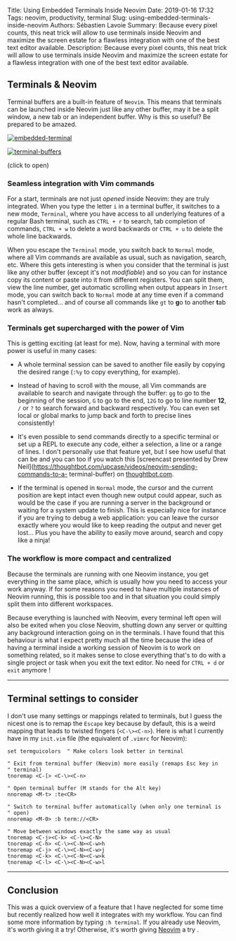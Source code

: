 Title: Using Embedded Terminals Inside Neovim
Date: 2019-01-16 17:32
Tags: neovim, productivity, terminal
Slug: using-embedded-terminals-inside-neovim
Authors: Sébastien Lavoie
Summary: Because every pixel counts, this neat trick will allow to use terminals inside Neovim and maximize the screen estate for a flawless integration with one of the best text editor available.
Description: Because every pixel counts, this neat trick will allow to use terminals inside Neovim and maximize the screen estate for a flawless integration with one of the best text editor available.


## Terminals & Neovim

Terminal buffers are a built-in feature of `Neovim`. This means that
terminals can be launched inside Neovim just like any other buffer, may
it be a split window, a new tab or an independent buffer. Why is this so
useful? Be prepared to be amazed.

<a href="{static}/images/posts/0006_using-embedded-terminals-inside-neovim/work_on_article.png"><img src="{static}/images/posts/0006_using-embedded-terminals-inside-neovim/work_on_article.png" alt="embedded-terminal" class="max-size-img-post"></a>

<a href="{static}/images/posts/0006_using-embedded-terminals-inside-neovim/terminal_buffers.png"><img src="{static}/images/posts/0006_using-embedded-terminals-inside-neovim/terminal_buffers.png" alt="terminal-buffers" class="max-size-img-post"></a>

(click to open)


### Seamless integration with Vim commands

For a start, terminals are not just _opened_ inside Neovim: they are
truly integrated. When you type the letter `i` in a terminal buffer,
it switches to a new mode, `Terminal`, where you have access to all
underlying features of a regular Bash terminal, such as `CTRL + r`
to search, tab completion of commands, `CTRL + w` to delete a word
backwards or `CTRL + u` to delete the whole line backwards.

When you escape the `Terminal` mode, you switch back to `Normal` mode,
where all Vim commands are available as usual, such as navigation,
search, etc. Where this gets interesting is when you consider that the
terminal is just like any other buffer (except it's not _modifiable_)
and so you can for instance copy its content or paste into it from
different registers. You can split them, view the line number, get
automatic scrolling when output appears in `Insert` mode, you can switch
back to `Normal` mode at any time even if a command hasn't completed...
and of course all commands like `gt` to **g**o to another **t**ab work
as always.

### Terminals get supercharged with the power of Vim

This is getting exciting (at least for me). Now, having a terminal with
more power is useful in many cases:

- A whole terminal session can be saved to another file easily by
copying the desired range (`:%y` to copy everything, for example).

- Instead of having to scroll with the mouse, all Vim commands are
available to search and navigate through the buffer: `gg` to go to the
beginning of the session, `G` to go to the end, `12G` to go to line
number **12**, `/` or `?` to search forward and backward respectively.
You can even set local or global marks to jump back and forth to precise
lines consistently!

- It's even possible to send commands directly to a specific
terminal or set up a REPL to execute any code, either a
selection, a line or a range of lines. I don't personally
use that feature yet, but I see how useful that can be and
you can too if you watch this [screencast presented by Drew
Neil](https://thoughtbot.com/upcase/videos/neovim-sending-commands-to-a-
terminal-buffer) <i class="fas fa-tv"></i> on
[thoughtbot.com](https://thoughtbot.com).

- If the terminal is opened in `Normal` mode, the cursor and the current
position are kept intact even though new output could appear, such as
would be the case if you are running a server in the background or
waiting for a system update to finish. This is especially nice for
instance if you are trying to debug a web application: you can leave the
cursor exactly where you would like to keep reading the output and never
get lost... Plus you have the ability to easily move around, search and
copy like a ninja!


### The workflow is more compact and centralized

Because the terminals are running with one Neovim instance, you get
everything in the same place, which is usually how you need to access
your work anyway. If for some reasons you need to have multiple
instances of Neovim running, this is possible too and in that situation
you could simply split them into different workspaces.

Because everything is launched with Neovim, every terminal left open
will also be exited when you close Neovim, shutting down any server
or quitting any background interaction going on in the terminals. I
have found that this behaviour is what I expect pretty much all the
time because the idea of having a terminal inside a working session
of Neovim is to work on something related, so it makes sense to close
everything that's to do with a single project or task when you exit the
text editor. No need for `CTRL + d` or `exit` anymore <i class="fas
fa-smile-beam"></i>!

---

## Terminal settings to consider

I don't use many settings or mappings related to terminals, but I guess
the nicest one is to remap the `Escape` key because by default, this is
a weird mapping that leads to twisted fingers (`<C-\><C-n>`). Here is
what I currently have in my `init.vim` file (the equivalent of `.vimrc`
for Neovim):

~~~~{.vim}
set termguicolors  " Make colors look better in terminal

" Exit from terminal buffer (Neovim) more easily (remaps Esc key in
" terminal)
tnoremap <C-[> <C-\><C-n>

" Open terminal buffer (M stands for the Alt key)
nnoremap <M-t> :te<CR>

" Switch to terminal buffer automatically (when only one terminal is
" open)
nnoremap <M-0> :b term://<CR>

" Move between windows exactly the same way as usual
tnoremap <C-j><C-k> <C-\><C-N>
tnoremap <C-h> <C-\><C-N><C-w>h
tnoremap <C-j> <C-\><C-N><C-w>j
tnoremap <C-k> <C-\><C-N><C-w>k
tnoremap <C-l> <C-\><C-N><C-w>l
~~~~


---

## Conclusion

This was a quick overview of a feature that I have neglected for some
time but recently realized how well it integrates with my workflow. You
can find some more information by typing `:h terminal`. If you already
use Neovim, it's worth giving it a try! Otherwise, it's worth giving
[Neovim](https://neovim.io/) a try <i class="fas fa-laugh-wink"></i>.
